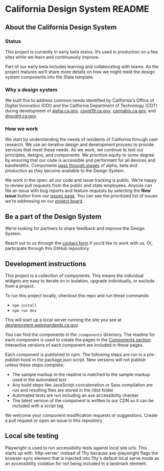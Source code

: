 # California Design System README

## About the California Design System

### Status
This project is currently in early beta status. It’s used in production on a few sites while we learn and continuously improve.

Part of our early beta includes learning and collaborating with teams. As the project matures we’ll share more details on how we might meld the design system components into the State template.

### Why a design system
We built this to address common needs identified by California's Office of Digital Innovation (ODI) and the California Department of Technology (CDT) during development of <a href="https://alpha.ca.gov">alpha.ca.gov</a>, <a href="https://covid19.ca.gov">covid19.ca.gov</a>, <a href="https://cannabis.ca.gov">cannabis.ca.gov</a>, and <a href="https://drought.ca.gov">drought.ca.gov</a>.

### How we work
We start by understanding the needs of residents of California through user research. We use an iterative design and development process to provide services that meet these needs. As we work, we continue to test our principles, designs, and components. We prioritize equity to some degree by ensuring that our code is accessible and performant for all devices and bandwidths. Components <a href="https://designsystem.webstandards.ca.gov/components/">pass through stages</a> of alpha, beta and production as they become available to the Design System.

We work in the open: all our code and issue tracking is public. We’re happy to review pull requests from the public and state employees. Anyone can file an issue with bug reports and feature requests by selecting the **New issue** button from our <a href="https://github.com/cagov/design-system/issues">issues page</a>. You can see the prioritized list of issues we’re addressing on our <a href="https://github.com/orgs/cagov/projects/7">project board</a>.

## Be a part of the Design System

We’re looking for partners to share feedback and improve the Design System.

Reach out to us through the <a href="https://designsystem.webstandards.ca.gov/">contact form</a> if you’d like to work with us. Or, participate through this GitHub repository.

## Development instructions

This project is a collection of components. This means the individual widgets are easy to iterate on in isolation, upgrade individually, or exclude from a project.

To run this project locally, checkout this repo and run these commands:
- `npm install`
- `npm run dev`

This will start up a local server running the site you see at <a href="https://designsystem.webstandards.ca.gov">designsystem.webstandards.ca.gov</a>.

You can find the components in the `/components` directory. The readme for each component is used to create the pages in the <a href="https://designsystem.webstandards.ca.gov/components/">Components section</a>. Interactive versions of each component are included in these pages.

Each component is published to npm. The following steps are run in a pre-publish hook in the package.json script. New versions will not publish unless these steps complete:
- The sample markup in the readme is matched to the sample markup used in the automated test
- Any build steps like JavaScript concatenation or Sass compilation are run and resulting files are stored in the /dist folder
- Automated tests are run including an axe accessibility checker
- The latest version of the component is written to our CDN so it can be included with a script tag

We welcome your component modification requests or suggestions. Create a pull request or open an issue in this repository.

## Local site testing

Playwright is used to run accessibility tests against local site urls.
This starts up with `http-server' instead of 11ty because axe-playwright flags the browser-sync element that is injected into 11ty's default local serve mode as an accessibility violation for not being included in a landmark element.